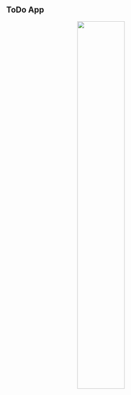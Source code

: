 ## ToDo App

<p align="center">
<img width="50%" length="50%" align="center" src="https://github.com/user-attachments/assets/64b11f7f-4d17-4582-8dac-e78074288a6e">
</p> 
 
